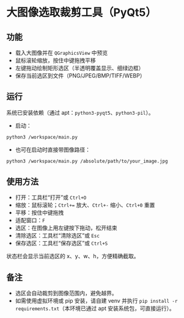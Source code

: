 # 大图像选取裁剪工具（PyQt5）

## 功能
- 载入大图像并在 `QGraphicsView` 中预览
- 鼠标滚轮缩放，按住中键拖拽平移
- 左键拖动绘制矩形选区（半透明覆盖显示、细绿边框）
- 保存当前选区到文件（PNG/JPEG/BMP/TIFF/WEBP）

## 运行
系统已安装依赖（通过 apt：`python3-pyqt5`、`python3-pil`）。

- 启动：
```bash
python3 /workspace/main.py
```
- 也可在启动时直接带图像路径：
```bash
python3 /workspace/main.py /absolute/path/to/your_image.jpg
```

## 使用方法
- 打开：工具栏“打开”或 `Ctrl+O`
- 缩放：鼠标滚轮；`Ctrl+=` 放大、`Ctrl+-` 缩小、`Ctrl+0` 重置
- 平移：按住中键拖拽
- 适配窗口：`F`
- 选区：在图像上用左键按下拖动，松开结束
- 清除选区：工具栏“清除选区”或 `Esc`
- 保存选区：工具栏“保存选区”或 `Ctrl+S`

状态栏会显示当前选区的 x、y、w、h，方便精确截取。

## 备注
- 选区会自动裁剪到图像范围内，避免越界。
- 如需使用虚拟环境或 pip 安装，请自建 venv 并执行 `pip install -r requirements.txt`（本环境已通过 apt 安装系统包，可直接运行）。